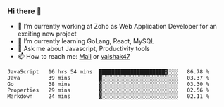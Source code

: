 ### Hi there 👋

- 🔭 I’m currently working at Zoho as Web Application Developer for an exciting new project
- 🌱 I’m currently learning GoLang, React, MySQL
- 💬 Ask me about Javascript, Productivity tools 
- 📫 How to reach me: [Mail](mailto:kvaishak007@gmail.com) or [vaishak47](https://twitter.com/vaishak47)

<!--START_SECTION:waka-->
```text
JavaScript   16 hrs 54 mins  █████████████████████▓░░░   86.78 % 
Java         39 mins         █░░░░░░░░░░░░░░░░░░░░░░░░   03.37 % 
Go           38 mins         ▓░░░░░░░░░░░░░░░░░░░░░░░░   03.30 % 
Properties   29 mins         ▓░░░░░░░░░░░░░░░░░░░░░░░░   02.56 % 
Markdown     24 mins         ▓░░░░░░░░░░░░░░░░░░░░░░░░   02.11 % 
```
<!--END_SECTION:waka-->
